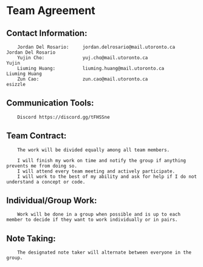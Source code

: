 # Team Agreement

## Contact Information:

        Jordan Del Rosario:     jordan.delrosario@mail.utoronto.ca          Jordan Del Rosario
        Yujin Cho:              yuj.cho@mail.utoronto.ca                    Yujin  
        Liuming Huang:          liuming.huang@mail.utoronto.ca              Liuming Huang         
        Zun Cao:                zun.cao@mail.utoronto.ca                    esizzle

## Communication Tools:

        Discord https://discord.gg/tFHSSne

## Team Contract:

        The work will be divided equally among all team members.

        I will finish my work on time and notify the group if anything prevents me from doing so.  
        I will attend every team meeting and actively participate.  
        I will work to the best of my ability and ask for help if I do not understand a concept or code.

## Individual/Group Work:

        Work will be done in a group when possible and is up to each member to decide if they want to work individually or in pairs.

## Note Taking:

        The designated note taker will alternate between everyone in the group.